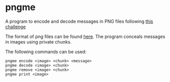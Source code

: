 # pngme

A program to encode and decode messages in PNG files following [this challenge](https://picklenerd.github.io/pngme_book/introduction.html)

The format of png files can be found [here](http://www.libpng.org/pub/png/spec/1.2/PNG-Structure.html). The program conceals messages in images using private chunks.

The following commands can be used:
```
pngme encode <image> <chunk> <message>
pngme decode <image> <chunk>
pngme remove <image> <chunk>
pngme print <image>
```